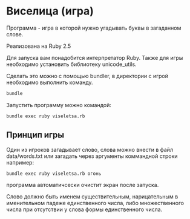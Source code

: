 #  Виселица (игра)

Программа - игра в которой нужно угадывать буквы в загаданном слове.

Реализована на Ruby 2.5

Для запуска вам понадобится интерпретатор Ruby. Также для игры необходимо установить библиотеку unicode_utils.

Сделать это можно с помощью bundler, в директории с игрой необходимо выполнить команду.

```bash
bundle
```

Запустить программу можно командой:

```bash
bundle exec ruby viseletsa.rb
```



## Принцип игры

Один из игроков загадывает слово, слова можно внести в файл data/words.txt или загадать через аргументы коммандной строки например:

```bash
bundle exec ruby viseletsa.rb огонь
```

программа автоматичсески очистит экран после запуска.

Слово должно быть именем существительным, нарицательным в именительном падеже единственного числа, либо множественного числа при отсутствии у слова формы единственного числа. 

